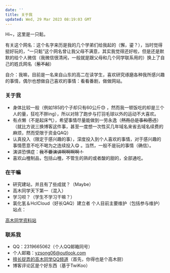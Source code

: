 ```yaml
---
date: ''
title: 关于我
updated: Wed, 29 Mar 2023 08:19:03 GMT
---
```

Hi~，这里是一只鬆。

有关这个网名：这个名字来历是我的几个学弟们给我起的（懈，鎏？），当时觉得挺好玩的，“一只鬆”这个网名曾让我父母不满意，其实我觉得还好啦，但是还是默默的给个人微信（我微信很清闲，一般就是跟父母和几个同学联系用的）换上了自己的姓氏网名（~~惹不起~~）

自介：我嘛，目前是一名来自山东的高二在读学生，喜欢研究琢磨各种我所感兴趣的事情，偶尔也想做自己喜欢的事情：看看番剧，做做网站。


### 关于我

* 身体比较一般（例如185的个子却只有60公斤😓 ，然而我一顿饭吃的却是三个人的量，狂吃不胖ing），所以对除了跑步与打羽毛球以外的运动不大喜欢。
* 有点懒（不是起床气），希望事情尽量能做到一劳永逸（~~然而总是事和愿违~~）（就比方说三换博客这件事，甚至一度想一次性买几年域名来省去域名续费的麻烦，然而受限于资金QAQ）
* 认真投入（限定于感兴趣的事），深度投入到个人喜欢的事情，对于感兴趣的事情愿意不吃不喝为之连续投入😋 。当然，一般不是玩的事情（确信）。
* 演讲恐惧症：~~我不要演讲啊啊啊啊！~~
* 喜欢山楂制品，包括山楂，不管生的熟的或者酸的甜的，全部通吃。

### 在干嘛

* 研究建站，并且有了些成就？（Maybe）
* 高木同学天下第一（混入）
* 学习呗？（学生不学习干嘛？）
* 氯化氢＆HclCloud（好长QAQ）建立者
个人目前主要维护（包括参与维护）站点：

[高木同学资料站](https://wiki.takagi3.cn) <br>

### 联系我

* QQ：2319665062（个人QQ邮箱同号）
* 个人邮箱：yzsong06@outlook.com
* [擅长捉弄的高木同学QQ频道](https://pd.qq.com/s/cp4k08j75)（首先，你得也是个高木厨）
* 博客评论区是个好东西（基于TwiKoo）




